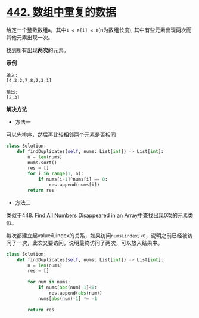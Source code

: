 # [442. 数组中重复的数据](https://leetcode-cn.com/problems/find-all-duplicates-in-an-array/)

给定一个整数数组`a`，其中`1 ≤ a[i] ≤ n`(n为数组长度), 其中有些元素出现两次而其他元素出现一次。

找到所有出现**两次**的元素。

**示例**
```
输入:
[4,3,2,7,8,2,3,1]

输出:
[2,3]
```

**解决方法**
* 方法一

可以先排序，然后再比较相邻两个元素是否相同

```py
class Solution:
    def findDuplicates(self, nums: List[int]) -> List[int]:
        n = len(nums)
        nums.sort()
        res = []
        for i in range(1, n):
            if nums[i-1]^nums[i] == 0:
                res.append(nums[i])
        return res
```

* 方法二

类似于[448. Find All Numbers Disappeared in an Array](https://leetcode.com/problems/find-all-numbers-disappeared-in-an-array/)中查找出现0次的元素类似。

每次都建立起value和index的关系，如果访问`nums[index]<0`，说明之前已经被访问了一次，此次又要访问，说明最终访问了两次，可以放入结果中。

```py
class Solution:
    def findDuplicates(self, nums: List[int]) -> List[int]:
        n = len(nums)
        res = []
        
        for num in nums:
            if nums[abs(num)-1]<0:
                res.append(abs(num))
            nums[abs(num)-1] *= -1
            
        return res
```